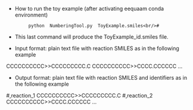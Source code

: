 - How to run the toy example (after activating eequaam conda environment)<br/>

       	   python  NumberingTool.py  ToyExample.smiles<br/>#


- This last command will produce the ToyExample_id.smiles file.


- Input format: plain text file with reaction SMILES as in the following example<br/>

CCCCCCCCCC>>CCCCCCCCC.C
CCCCCCCCCC>>CCCC.CCCCCC
...

- Output format: plain text file with reaction SMILES and identifiers as in the following example<br/>

#,reaction_1
CCCCCCCCCC>>CCCCCCCCC.C
#,reaction_2
CCCCCCCCCC>>CCCC.CCCCCC
...